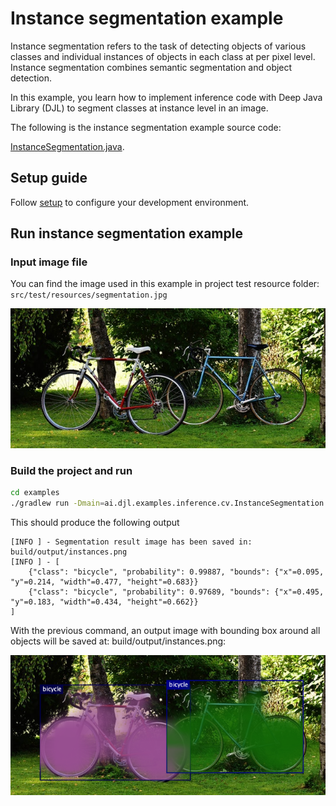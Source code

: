# Instance segmentation example

Instance segmentation refers to the task of detecting objects of various classes and individual instances of objects in each class at per pixel level. Instance segmentation combines semantic segmentation and object detection.

In this example, you learn how to implement inference code with Deep Java Library (DJL) to segment classes at instance level in an image.

The following is the instance segmentation example source code:

[InstanceSegmentation.java](https://github.com/deepjavalibrary/djl/blob/master/examples/src/main/java/ai/djl/examples/inference/cv/InstanceSegmentation.java).


## Setup guide

Follow [setup](../../docs/development/setup.md) to configure your development environment.

## Run instance segmentation example

### Input image file
You can find the image used in this example in project test resource folder: `src/test/resources/segmentation.jpg`

![segmentation](../src/test/resources/segmentation.jpg)

### Build the project and run

```sh
cd examples
./gradlew run -Dmain=ai.djl.examples.inference.cv.InstanceSegmentation
```

This should produce the following output

```text
[INFO ] - Segmentation result image has been saved in: build/output/instances.png
[INFO ] - [
	{"class": "bicycle", "probability": 0.99887, "bounds": {"x"=0.095, "y"=0.214, "width"=0.477, "height"=0.683}}
	{"class": "bicycle", "probability": 0.97689, "bounds": {"x"=0.495, "y"=0.183, "width"=0.434, "height"=0.662}}
]
```


With the previous command, an output image with bounding box around all objects will be saved at: build/output/instances.png:

![detected-instances](img/detected_instances.png)

